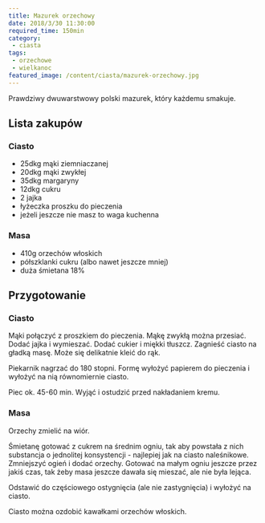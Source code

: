 ```yaml
---
title: Mazurek orzechowy
date: 2018/3/30 11:30:00
required_time: 150min
category:
 - ciasta
tags:
 - orzechowe
 - wielkanoc
featured_image: /content/ciasta/mazurek-orzechowy.jpg
---
```


Prawdziwy dwuwarstwowy polski mazurek, który każdemu smakuje.

<!-- more -->

## Lista zakupów

### Ciasto
- 25dkg mąki ziemniaczanej
- 20dkg mąki zwykłej
- 35dkg margaryny
- 12dkg cukru
- 2 jajka
- łyżeczka proszku do pieczenia
- jeżeli jeszcze nie masz to waga kuchenna

### Masa
- 410g orzechów włoskich
- półszklanki cukru (albo nawet jeszcze mniej)
- duża śmietana 18%

## Przygotowanie

### Ciasto

Mąki połączyć z proszkiem do pieczenia. Mąkę zwykłą można przesiać. Dodać jajka i wymieszać.
Dodać cukier i miękki tłuszcz. Zagnieść ciasto na gładką masę. Może się delikatnie kleić do rąk.

Piekarnik nagrzać do 180 stopni.
Formę wyłożyć papierem do pieczenia i wyłożyć na nią równomiernie ciasto.

Piec ok. 45-60 min.
Wyjąć i ostudzić przed nakładaniem kremu.

### Masa

Orzechy zmielić na wiór.

Śmietanę gotować z cukrem na średnim ogniu, tak aby powstała z nich substancja o jednolitej konsystencji - najlepiej jak na ciasto naleśnikowe.
Zmniejszyć ogień i dodać orzechy. Gotować na małym ogniu jeszcze przez jakiś czas, tak żeby masa jeszcze dawała się mieszać, ale nie była lejąca.

Odstawić do częściowego ostygnięcia (ale nie zastygnięcia) i wyłożyć na ciasto.

Ciasto można ozdobić kawałkami orzechów włoskich.